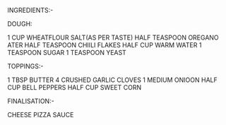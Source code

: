 INGREDIENTS:-

DOUGH:

1 CUP WHEATFLOUR
SALT(AS PER TASTE)
HALF TEASPOON OREGANO ATER
HALF TEASPOON CHIILI FLAKES
HALF CUP WARM WATER
1 TEASPOON SUGAR
1 TEASPOON YEAST

TOPPINGS:-

1 TBSP BUTTER
4 CRUSHED GARLIC CLOVES
1 MEDIUM ONIOON
HALF CUP BELL PEPPERS
HALF CUP SWEET CORN

FINALISATION:-

CHEESE
PIZZA SAUCE
